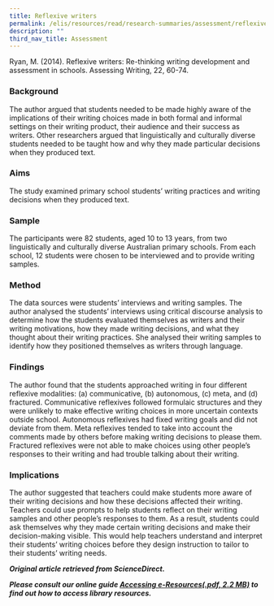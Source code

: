 ```yaml
---
title: Reflexive writers
permalink: /elis/resources/read/research-summaries/assessment/reflexive-writers/
description: ""
third_nav_title: Assessment
---
```


Ryan, M. (2014). Reflexive writers: Re-thinking writing development and assessment in schools. Assessing Writing, 22, 60-74.

### Background

The author argued that students needed to be made highly aware of the implications of their writing choices made in both formal and informal settings on their writing product, their audience and their success as writers. Other researchers argued that linguistically and culturally diverse students needed to be taught how and why they made particular decisions when they produced text.

### Aims

The study examined primary school students’ writing practices and writing decisions when they produced text.

### Sample

The participants were 82 students, aged 10 to 13 years, from two linguistically and culturally diverse Australian primary schools. From each school, 12 students were chosen to be interviewed and to provide writing samples.

### Method

The data sources were students’ interviews and writing samples. The author analysed the students’ interviews using critical discourse analysis to determine how the students evaluated themselves as writers and their writing motivations, how they made writing decisions, and what they thought about their writing practices. She analysed their writing samples to identify how they positioned themselves as writers through language.

### Findings

The author found that the students approached writing in four different reflexive modalities: (a) communicative, (b) autonomous, (c) meta, and (d) fractured. Communicative reflexives followed formulaic structures and they were unlikely to make effective writing choices in more uncertain contexts outside school. Autonomous reflexives had fixed writing goals and did not deviate from them. Meta reflexives tended to take into account the comments made by others before making writing decisions to please them. Fractured reflexives were not able to make choices using other people’s responses to their writing and had trouble talking about their writing.

### Implications

The author suggested that teachers could make students more aware of their writing decisions and how these decisions affected their writing. Teachers could use prompts to help students reflect on their writing samples and other people’s responses to them. As a result, students could ask themselves why they made certain writing decisions and make their decision-making visible. This would help teachers understand and interpret their students’ writing choices before they design instruction to tailor to their students’ writing needs.


_**Original article retrieved from ScienceDirect.**_  

**_Please consult our online guide [Accessing e-Resources(.pdf, 2.2 MB)](https://academyofsingaporeteachers-moe-edu-sg-admin.cwp.sg/elis/resources/read/research-summaries/assessment/18e45074-6b1b-4ac7-811f-1a8da16c4f81 "Accessing e-Resources") to find out how to access library resources._**